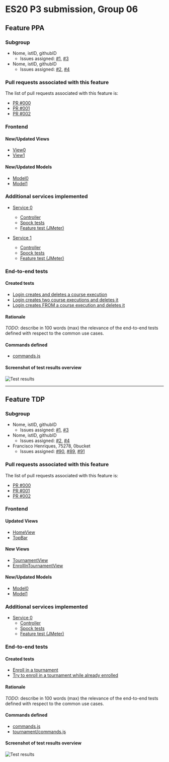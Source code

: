 # ES20 P3 submission, Group 06

## Feature PPA

### Subgroup

 - Nome, istID, githubID
   + Issues assigned: [#1](https://github.com), [#3](https://github.com)
 - Nome, istID, githubID
   + Issues assigned: [#2](https://github.com), [#4](https://github.com)
 
### Pull requests associated with this feature

The list of pull requests associated with this feature is:

 - [PR #000](https://github.com)
 - [PR #001](https://github.com)
 - [PR #002](https://github.com)


### Frontend

#### New/Updated Views

 - [View0](https://github.com)
 - [View1](https://github.com)


#### New/Updated Models

 - [Model0](https://github.com)
 - [Model1](https://github.com)

### Additional services implemented

 - [Service 0](https://github.com)
    + [Controller](https://github.com)
    + [Spock tests](https://github.com)
    + [Feature test (JMeter)](https://github.com)

 - [Service 1](https://github.com)
    + [Controller](https://github.com)
    + [Spock tests](https://github.com)
    + [Feature test (JMeter)](https://github.com)


### End-to-end tests

#### Created tests

 - [Login creates and deletes a course execution](https://github.com/socialsoftware/quizzes-tutor/blob/6dcf668498be3d6e45c84ebf61e81b931bdc797b/frontend/tests/e2e/specs/admin/manageCourseExecutions.js#L10)
 - [Login creates two course executions and deletes it](https://github.com/socialsoftware/quizzes-tutor/blob/6dcf668498be3d6e45c84ebf61e81b931bdc797b/frontend/tests/e2e/specs/admin/manageCourseExecutions.js#L16)
 - [Login creates FROM a course execution and deletes it](https://github.com/socialsoftware/quizzes-tutor/blob/6dcf668498be3d6e45c84ebf61e81b931bdc797b/frontend/tests/e2e/specs/admin/manageCourseExecutions.js#L30)

#### Rationale
*TODO*: describe in 100 words (max) the relevance of the end-to-end tests defined with respect to the
common use cases.

#### Commands defined

 - [commands.js](https://github.com/socialsoftware/quizzes-tutor/blob/master/frontend/tests/e2e/support/commands.js)

#### Screenshot of test results overview

![Test results](p3-images/cypress_results.png)



---


## Feature TDP

### Subgroup

 - Nome, istID, githubID
   + Issues assigned: [#1](https://github.com), [#3](https://github.com)
 - Nome, istID, githubID
   + Issues assigned: [#2](https://github.com), [#4](https://github.com)
 - Francisco Henriques, 75278, 0bucket
   + Issues assigned: [#90](https://github.com/tecnico-softeng/es20al_06-project/issues/90), [#89](https://github.com/tecnico-softeng/es20al_06-project/issues/89), [#91](https://github.com/tecnico-softeng/es20al_06-project/issues/91)
 
### Pull requests associated with this feature

The list of pull requests associated with this feature is:

 - [PR #000](https://github.com)
 - [PR #001](https://github.com)
 - [PR #002](https://github.com)


### Frontend

#### Updated Views

 - [HomeView](https://github.com/tecnico-softeng/es20al_06-project/blob/91cabed45ab320e6ca09a2ca698d890f5144bed9/frontend/src/views/HomeView.vue#L12)
 - [TopBar](https://github.com/tecnico-softeng/es20al_06-project/blob/91cabed45ab320e6ca09a2ca698d890f5144bed9/frontend/src/components/TopBar.vue#L155)


#### New Views

- [TournamentView](https://github.com/tecnico-softeng/es20al_06-project/blob/tdp/frontend/src/views/tournament/TournamentView.vue#L1)
- [EnrollInTournamentView](https://github.com/tecnico-softeng/es20al_06-project/blob/tdp/frontend/src/views/tournament/EnrollInTournamentView.vue#L1)
 

#### New/Updated Models

 - [Model0](https://github.com)
 - [Model1](https://github.com)

### Additional services implemented

 - [Service 0](https://github.com)
    + [Controller](https://github.com)
    + [Spock tests](https://github.com)
    + [Feature test (JMeter)](https://github.com)


### End-to-end tests

#### Created tests

 - [Enroll in a tournament](https://github.com/tecnico-softeng/es20al_06-project/blob/91cabed45ab320e6ca09a2ca698d890f5144bed9/frontend/cypress/integration/student/EnrollInATournament.js#L31)
 - [Try to enroll in a tournament while already enrolled](https://github.com/tecnico-softeng/es20al_06-project/blob/91cabed45ab320e6ca09a2ca698d890f5144bed9/frontend/cypress/integration/student/EnrollInATournament.js#L39)
 
#### Rationale
*TODO*: describe in 100 words (max) the relevance of the end-to-end tests defined with respect to the
common use cases.

#### Commands defined

 - [commands.js](https://github.com/tecnico-softeng/es20al_06-project/blob/91cabed45ab320e6ca09a2ca698d890f5144bed9/frontend/cypress/support/commands.js#L72)
 - [tournament/commands.js](https://github.com/tecnico-softeng/es20al_06-project/blob/91cabed45ab320e6ca09a2ca698d890f5144bed9/frontend/cypress/support/tournament/commands.js#L28)


#### Screenshot of test results overview

![Test results](p3-images/cypress_results.png)